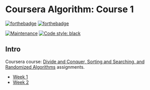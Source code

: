 # Coursera Algorithm: Course 1

[![forthebadge](https://forthebadge.com/images/badges/made-with-python.svg)](https://forthebadge.com)
[![forthebadge](https://forthebadge.com/images/badges/uses-git.svg)](https://forthebadge.com)

[![Maintenance](https://img.shields.io/badge/Maintained%3F-yes-green.svg)](https://GitHub.com/Naereen/StrapDown.js/graphs/commit-activity)
[![Code style: black](https://img.shields.io/badge/code%20style-black-000000.svg)](https://github.com/psf/black)

## Intro

Coursera course: [Divide and Conquer, Sorting and Searching, and Randomized Algorithms](https://www.coursera.org/learn/algorithms-divide-conquer/home/welcome) assignments.

- [Week 1](./week1)
- [Week 2](./week2)
